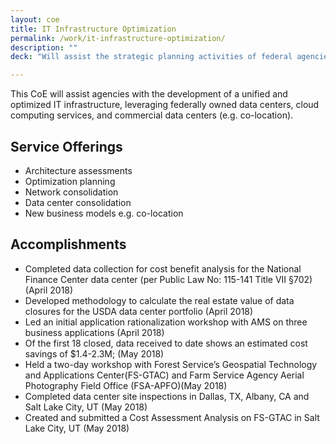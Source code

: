 ```yaml
---
layout: coe
title: IT Infrastructure Optimization
permalink: /work/it-infrastructure-optimization/
description: ""
deck: "Will assist the strategic planning activities of federal agencies."

---
```


This CoE will assist agencies with the development of a unified and optimized IT infrastructure, leveraging federally owned data centers, cloud computing services, and commercial data centers (e.g. co-location).

## Service Offerings

- Architecture assessments
- Optimization planning
- Network consolidation
- Data center consolidation
- New business models e.g. co-location



## Accomplishments

- Completed data collection for cost benefit analysis for the National Finance Center data center (per Public Law No: 115-141 Title VII §702) (April 2018)
- Developed methodology to calculate the real estate value of data closures for the USDA data center portfolio (April 2018)
- Led an initial application rationalization workshop with AMS on three business applications (April 2018)
- Of the first 18 closed, data received to date shows an estimated cost savings of $1.4-2.3M; (May 2018)
- Held a two-day workshop with Forest Service’s Geospatial Technology and Applications Center(FS-GTAC) and Farm Service Agency Aerial Photography Field Office (FSA-APFO)(May 2018)
- Completed data center site inspections in Dallas, TX, Albany, CA and Salt Lake City, UT (May 2018)
- Created and submitted a Cost Assessment Analysis on FS-GTAC in Salt Lake City, UT (May 2018)


